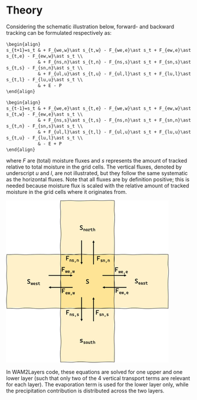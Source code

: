 # Theory

Considering the schematic illustration below, forward- and backward tracking can
be formulated respectively as:

```{math}
\begin{align}
s_{t+1}=s_t & + F_{we,w}\ast s_{t,w} - F_{we,e}\ast s_t + F_{ew,e}\ast s_{t,e} - F_{ew,w}\ast s_t \\
            & + F_{ns,n}\ast s_{t,n} - F_{ns,s}\ast s_t + F_{sn,s}\ast s_{t,s} - F_{sn,n}\ast s_t \\
            & + F_{ul,u}\ast s_{t,u} - F_{ul,l}\ast s_t + F_{lu,l}\ast s_{t,l} - F_{lu,u}\ast s_t \\
            & + E - P
\end{align}
```

```{math}
\begin{align}
s_{t-1}=s_t & + F_{we,e}\ast s_{t,e} - F_{we,w}\ast s_t + F_{ew,w}\ast s_{t,w} - F_{ew,e}\ast s_t \\
            & + F_{ns,s}\ast s_{t,s} - F_{ns,n}\ast s_t + F_{sn,n}\ast s_{t,n} - F_{sn,s}\ast s_t \\
            & + F_{ul,l}\ast s_{t,l} - F_{ul,u}\ast s_t + F_{lu,u}\ast s_{t,u} - F_{lu,l}\ast s_t \\
            & - E + P
\end{align}
```

where $F$ are (total) moisture fluxes and $s$ represents the amount
of tracked relative to total moisture in the grid cells. The vertical fluxes,
denoted by underscript $u$ and $l$, are not illustrated, but they
follow the same systematic as the horizontal fluxes. Note that all fluxes are by
definition positive; this is needed because moisture flux is scaled with the
relative amount of tracked moisture in the grid cells where it originates from.

![Illustration of discretization scheme](_static/illustration_horizontal_fluxes.png)

In WAM2Layers code, these equations are solved for one upper and one lower layer
(such that only two of the 4 vertical transport terms are relevant for each
layer). The evaporation term is used for the lower layer only, while the
precipitation contribution is distributed across the two layers.
